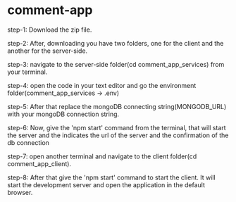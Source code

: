 # comment-app

step-1: Download the zip file.

step-2: After, downloading you have two folders, one for the client and the another for the server-side.

step-3: navigate to the server-side folder(cd comment_app_services) from your terminal.

step-4: open the code in your text editor and go the environment folder(comment_app_services -> .env)

step-5: After that replace the mongoDB connecting string(MONGODB_URL) with your mongoDB connection string.

step-6: Now, give the 'npm start' command from the terminal, that will start the server and the indicates the url of the server and the confirmation of the db connection

step-7: open another terminal and navigate to the client folder(cd comment_app_client).

step-8: After that give the 'npm start' command to start the client. It will start the development server and open the application in the default browser.
